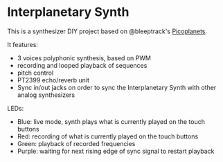 # Interplanetary Synth

This is a synthesizer DIY project based on @bleeptrack's [Picoplanets](https://github.com/bleeptrack/picoplanet).

It features:
- 3 voices polyphonic synthesis, based on PWM
- recording and looped playback of sequences
- pitch control
- PT2399 echo/reverb unit
- Sync in/out jacks on order to sync the Interplanetary Synth with other analog synthesizers

LEDs:
- Blue: live mode, synth plays what is currently played on the touch buttons
- Red: recording of what is currently played on the touch buttons
- Green: playback of recorded frequencies
- Purple: waiting for next rising edge of sync signal to restart playback

